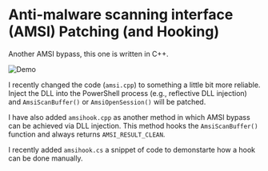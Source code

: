 # Anti-malware scanning interface (AMSI) Patching (and Hooking)
Another AMSI bypass, this one is written in C++.

![Demo](https://github.com/plackyhacker/amsi-bypass/raw/main/demo.gif)

I recently changed the code (`amsi.cpp`) to something a little bit more reliable. Inject the DLL into the PowerShell process (e.g., reflective DLL injection) and `AmsiScanBuffer()` or `AmsiOpenSession()` will be patched.

I have also added `amsihook.cpp` as another method in which AMSI bypass can be achieved via DLL injection. This method hooks the `AmsiScanBuffer()` function and always returns `AMSI_RESULT_CLEAN`.

I recently added `amsihook.cs` a snippet of code to demonstarte how a hook can be done manually.
